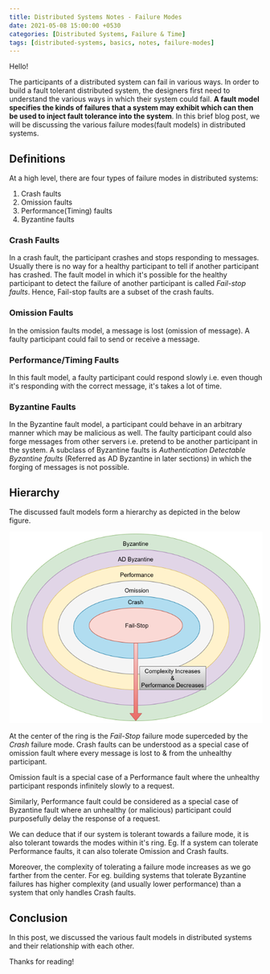```yaml
---
title: Distributed Systems Notes - Failure Modes
date: 2021-05-08 15:00:00 +0530
categories: [Distributed Systems, Failure & Time]
tags: [distributed-systems, basics, notes, failure-modes]
---
```


Hello! 

The participants of a distributed system can fail in various ways. In order to build a fault tolerant distributed system, the designers first need to understand the various ways in which their system could fail. **A fault model specifies the kinds of failures that a system may exhibit which can then be used to inject fault tolerance into the system**. In this brief blog post, we will be discussing the various failure modes(fault models) in distributed systems. 

## Definitions
At a high level, there are four types of failure modes in distributed systems:

1. Crash faults
2. Omission faults
3. Performance(Timing) faults
4. Byzantine faults

### Crash Faults
In a crash fault, the participant crashes and stops responding to messages. Usually there is no way for a healthy participant to tell if another participant has crashed. The fault model in which it's possible for the healthy participant to detect the failure of another participant is called *Fail-stop faults*. Hence, Fail-stop faults are a subset of the crash faults.

### Omission Faults
In the omission faults model, a message is lost (omission of message). A faulty participant could fail to send or receive a message.

### Performance/Timing Faults
In this fault model, a faulty participant could respond slowly i.e. even though it's responding with the correct message, it's takes a lot of time.

### Byzantine Faults
In the Byzantine fault model, a participant could behave in an arbitrary manner which may be malicious as well. The faulty participant could also forge messages from other servers i.e. pretend to be another participant in the system. A subclass of Byzantine faults is *Authentication Detectable Byzantine faults* (Referred as AD Byzantine in later sections) in which the forging of messages is not possible.

## Hierarchy
The discussed fault models form a hierarchy as depicted in the below figure.

![Hierarchy of Failure Modes](/assets/img/distributed-systems-notes/distributed-systems-failure-modes.png)

At the center of the ring is the *Fail-Stop* failure mode superceded by the *Crash* failure mode. Crash faults can be understood as a special case of omission fault where every message is lost to & from the unhealthy participant.

Omission fault is a special case of a Performance fault where the unhealthy participant responds infinitely slowly to a request.

Similarly, Performance fault could be considered as a special case of Byzantine fault where an unhealthy (or malicious) participant could purposefully delay the response of a request.

We can deduce that if our system is tolerant towards a failure mode, it is also tolerant towards the modes within it's ring. Eg. If a system can tolerate Performance faults, it can also tolerate Omission and Crash faults.

Moreover, the complexity of tolerating a failure mode increases as we go farther from the center. For eg. building systems that tolerate Byzantine failures has higher complexity (and usually lower performance) than a system that only handles Crash faults.

## Conclusion
In this post, we discussed the various fault models in distributed systems and their relationship with each other.

Thanks for reading!
